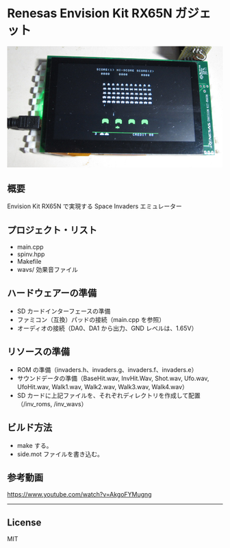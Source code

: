 Renesas Envision Kit RX65N ガジェット
=========
![R5F564ML](../RTK5_side.jpg)

## 概要
Envision Kit RX65N で実現する Space Invaders エミュレーター
   
## プロジェクト・リスト
 - main.cpp
 - spinv.hpp
 - Makefile
 - wavs/ 効果音ファイル
   
## ハードウェアーの準備
 - SD カードインターフェースの準備
 - ファミコン（互換）パッドの接続（main.cpp を参照）
 - オーディオの接続（DA0、DA1 から出力、GND レベルは、1.65V）
   
## リソースの準備
 - ROM の準備（invaders.h、invaders.g、invaders.f、invaders.e）
 - サウンドデータの準備（BaseHit.wav, InvHit.Wav, Shot.wav, Ufo.wav, UfoHit.wav, Walk1.wav, Walk2.wav, Walk3.wav, Walk4.wav）
 - SD カードに上記ファイルを、それぞれディレクトリを作成して配置（/inv_roms, /inv_wavs）

## ビルド方法
 - make する。
 - side.mot ファイルを書き込む。
   
## 参考動画
<https://www.youtube.com/watch?v=AkgoFYMugng>
   
-----
   
License
----

MIT
